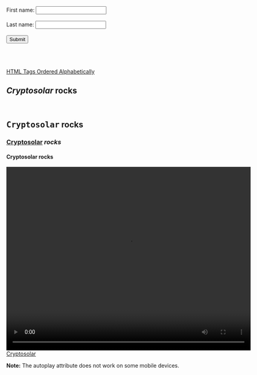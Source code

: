 <!DOCTYPE html>
<html>
<head>
<link rel="stylesheet" href="https://cryptosolar.github.io/main.css">
</head>
<body>
<div class="flex-container">
		<section class="flex-item">
<form action="/name.js">
  <label for="fname">First name:</label>
  <input type="text" id="fname" name="fname"><br><br>
  <label for="lname">Last name:</label>
  <input type="text" id="lname" name="lname"><br><br>
  <input type="submit" value="Submit">
</form>
<br>
<br>
</section>
<br>
<section class="flex-item">
<a href="https://www.w3schools.com/tags/default.asp">HTML Tags Ordered Alphabetically</A>
</section>
<section class="flex-item">
<H1><EM> Cryptosolar</EM> rocks</H1><BR>
<H2><TT> Cryptosolar</TT> rocks</H2>
<H3><U> Cryptosolar</U><VAR> rocks</VAR></H3>
<H4><B> Cryptosolar</B> rocks</H4>
</section>
<section class="flex-item">
<video  width="640" height="480" controls preload="auto">
  <source src="https://siasky.net/CABJtRBq1iJ3oOaMt5NdH5gpLbbSqD37OY7idRvV-oJ7LQ" type="video/mp4">
 <!-- Dieser Text ist ein Kommentar -->
</video>
<br>
<a href="https://cryptosolar.github.io/flexboxing.html">Cryptosolar</A>
<br>
<p><b>Note:</b> The autoplay attribute does not work on some mobile devices.</p>
<br>
</section>
	</div>
</body>
</html>
